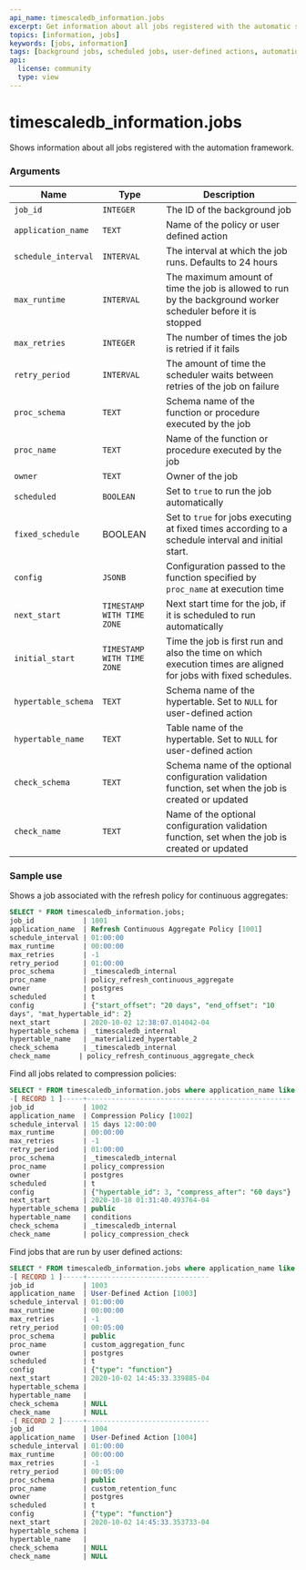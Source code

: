```yaml
---
api_name: timescaledb_information.jobs
excerpt: Get information about all jobs registered with the automatic scheduler
topics: [information, jobs]
keywords: [jobs, information]
tags: [background jobs, scheduled jobs, user-defined actions, automation framework]
api:
  license: community
  type: view
---
```


# timescaledb_information.jobs

Shows information about all jobs registered with the automation framework.

### Arguments

|Name|Type|Description|
|-|-|-|
|`job_id`|`INTEGER`|The ID of the background job|
|`application_name`|`TEXT`|Name of the policy or user defined action|
|`schedule_interval`|`INTERVAL`|The interval at which the job runs. Defaults to 24 hours|
|`max_runtime`|`INTERVAL`|The maximum amount of time the job is allowed to run by the background worker scheduler before it is stopped|
|`max_retries`|`INTEGER`|The number of times the job is retried if it fails|
|`retry_period`|`INTERVAL`|The amount of time the scheduler waits between retries of the job on failure|
|`proc_schema`|`TEXT`|Schema name of the function or procedure executed by the job|
|`proc_name`|`TEXT`|Name of the function or procedure executed by the job|
|`owner`|`TEXT`|Owner of the job|
|`scheduled`|`BOOLEAN`|Set to `true` to run the job automatically|
|`fixed_schedule`|BOOLEAN|Set to `true` for jobs executing at fixed times according to a schedule interval and initial start.|
|`config`|`JSONB`|Configuration passed to the function specified by `proc_name` at execution time|
|`next_start`|`TIMESTAMP WITH TIME ZONE`|Next start time for the job, if it is scheduled to run automatically|
|`initial_start`|`TIMESTAMP WITH TIME ZONE`|Time the job is first run and also the time on which execution times are aligned for jobs with fixed schedules.|
|`hypertable_schema`|`TEXT`|Schema name of the hypertable. Set to `NULL` for user-defined action|
|`hypertable_name`|`TEXT`|Table name of the hypertable. Set to `NULL` for user-defined action|
|`check_schema`|`TEXT`|Schema name of the optional configuration validation function, set when the job is created or updated|
|`check_name`|`TEXT`|Name of the optional configuration validation function, set when the job is created or updated|

### Sample use

Shows a job associated with the refresh policy for continuous aggregates:

```sql
SELECT * FROM timescaledb_information.jobs;
job_id            | 1001
application_name  | Refresh Continuous Aggregate Policy [1001]
schedule_interval | 01:00:00
max_runtime       | 00:00:00
max_retries       | -1
retry_period      | 01:00:00
proc_schema       | _timescaledb_internal
proc_name         | policy_refresh_continuous_aggregate
owner             | postgres
scheduled         | t
config            | {"start_offset": "20 days", "end_offset": "10
days", "mat_hypertable_id": 2}
next_start        | 2020-10-02 12:38:07.014042-04
hypertable_schema | _timescaledb_internal
hypertable_name   | _materialized_hypertable_2
check_schema      | _timescaledb_internal
check_name       | policy_refresh_continuous_aggregate_check
```

Find all jobs related to compression policies:

```sql
SELECT * FROM timescaledb_information.jobs where application_name like 'Compression%';
-[ RECORD 1 ]-----+--------------------------------------------------
job_id            | 1002
application_name  | Compression Policy [1002]
schedule_interval | 15 days 12:00:00
max_runtime       | 00:00:00
max_retries       | -1
retry_period      | 01:00:00
proc_schema       | _timescaledb_internal
proc_name         | policy_compression
owner             | postgres
scheduled         | t
config            | {"hypertable_id": 3, "compress_after": "60 days"}
next_start        | 2020-10-18 01:31:40.493764-04
hypertable_schema | public
hypertable_name   | conditions
check_schema      | _timescaledb_internal
check_name        | policy_compression_check
```

Find jobs that are run by user defined actions:

```sql
SELECT * FROM timescaledb_information.jobs where application_name like 'User-Define%';
-[ RECORD 1 ]-----+------------------------------
job_id            | 1003
application_name  | User-Defined Action [1003]
schedule_interval | 01:00:00
max_runtime       | 00:00:00
max_retries       | -1
retry_period      | 00:05:00
proc_schema       | public
proc_name         | custom_aggregation_func
owner             | postgres
scheduled         | t
config            | {"type": "function"}
next_start        | 2020-10-02 14:45:33.339885-04
hypertable_schema |
hypertable_name   |
check_schema      | NULL
check_name        | NULL
-[ RECORD 2 ]-----+------------------------------
job_id            | 1004
application_name  | User-Defined Action [1004]
schedule_interval | 01:00:00
max_runtime       | 00:00:00
max_retries       | -1
retry_period      | 00:05:00
proc_schema       | public
proc_name         | custom_retention_func
owner             | postgres
scheduled         | t
config            | {"type": "function"}
next_start        | 2020-10-02 14:45:33.353733-04
hypertable_schema |
hypertable_name   |
check_schema      | NULL
check_name        | NULL
```
